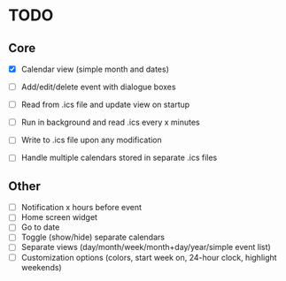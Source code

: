 # TODO
## Core
- [X] Calendar view (simple month and dates)
- [ ] Add/edit/delete event with dialogue boxes
- [ ] Read from .ics file and update view on startup
- [ ] Run in background and read .ics every x minutes
- [ ] Write to .ics file upon any modification
- [ ] Handle multiple calendars stored in separate .ics files


## Other
- [ ] Notification x hours before event
- [ ] Home screen widget
- [ ] Go to date
- [ ] Toggle (show/hide) separate calendars
- [ ] Separate views (day/month/week/month+day/year/simple event list)
- [ ] Customization options (colors, start week on, 24-hour clock, highlight weekends)
